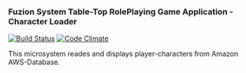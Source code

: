 ### Fuzion System Table-Top RolePlaying Game Application - Character Loader[![Build Status](https://travis-ci.org/Krypticdator/FSTTRPGCharacterLoader.svg?branch=master)](https://travis-ci.org/Krypticdator/FSTTRPGCharacterLoader)[![Code Climate](https://codeclimate.com/github/Krypticdator/FSTTRPGCharacterLoader/badges/gpa.svg)](https://codeclimate.com/github/Krypticdator/FSTTRPGCharacterLoader)This microsystem reades and displays player-characters from Amazon AWS-Database.
